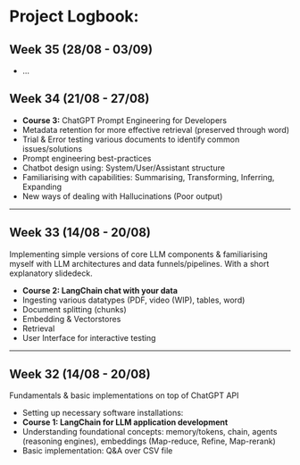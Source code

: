 # Project Logbook:

## Week 35 (28/08 - 03/09)
- ...

## Week 34 (21/08 - 27/08)
- **Course 3:** ChatGPT Prompt Engineering for Developers 
- Metadata retention for more effective retrieval (preserved through word)
- Trial & Error testing various documents to identify common issues/solutions
- Prompt engineering best-practices
- Chatbot design using: System/User/Assistant structure
- Familiarising with capabilities: Summarising, Transforming, Inferring, Expanding
- New ways of dealing with Hallucinations (Poor output)

---
## Week 33  (14/08 - 20/08)
Implementing simple versions of core LLM components & familiarising myself with LLM architectures and data funnels/pipelines. With a short explanatory slidedeck.
- **Course 2: LangChain chat with your data**
- Ingesting various datatypes (PDF, video (WIP), tables, word)
- Document splitting (chunks)
- Embedding & Vectorstores
- Retrieval
- User Interface for interactive testing

---
## Week 32  (14/08 - 20/08)
Fundamentals & basic implementations on top of ChatGPT API 
- Setting up necessary software installations: 
- **Course 1: LangChain for LLM application development**
- Understanding foundational concepts: memory/tokens, chain, agents (reasoning engines), embeddings (Map-reduce, Refine, Map-rerank)
- Basic implementation: Q&A over CSV file 



